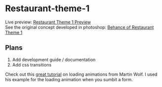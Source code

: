 # Restaurant-theme-1
Live preview: <a href="https://restaurant-theme-1.herokuapp.com/">Restaurant Theme 1 Preview</a>
<br>
See the original concept developed in photoshop: <a href="https://www.behance.net/gallery/63025113/Clean-Restaurant-Theme">Behance of Restaurant Theme 1 </a>

<h2>Plans</h2>
<ol>
  <li>Add development guide / documentation</li>
  <li>Add css transitions</li>
</ol>

Check out this <a href="https://www.indeed.com/viewjob?jk=66b1a4d48039c134&q=Front+End+Developer&l=Austin,+TX&tk=1carc5fjj2tkl9t1&from=ja&alid=5a87591b900849e28726b70f&utm_source=jobseeker_emails&utm_medium=email&utm_campaign=job_alerts&rgtk=1carc5fjj2tkl9t1">great tutorial</a> on loading animations from Martin Wolf. I used his example for the loading animation when you sumbit a form.
